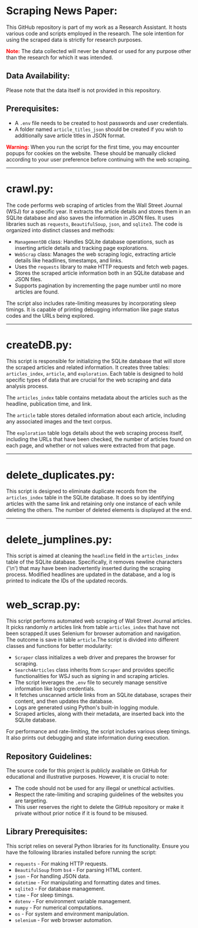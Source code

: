 # 
<h1>Scraping News Paper:</h1>
    <p>
        This GitHub repository is part of my work as a Research Assistant. It hosts various code and scripts employed in the research. 
        The sole intention for using the scraped data is strictly for research purposes.
    </p>
    <p>
        <span style="color:red; font-weight:bold;">Note:</span> 
        The data collected will never be shared or used for any purpose other than the research for which it was intended.
    </p>

<h2>Data Availability:</h2>
<p>Please note that the data itself is not provided in this repository.</p>

<h2>Prerequisites:</h2>
<ul>
    <li>A <code>.env</code> file needs to be created to host passwords and user credentials.</li>
    <li>A folder named <code>article_titles_json</code> should be created if you wish to additionally save article titles in JSON format.</li>
</ul>

<p>
    <span style="color:red; font-weight:bold;">Warning:</span> 
    When you run the script for the first time, you may encounter popups for cookies on the website. 
    These should be manually clicked according to your user preference before continuing with the web scraping.
</p>

<hr>

<h1>crawl.py:</h1>
<p>The code performs web scraping of articles from the Wall Street Journal (WSJ) for a specific year. It extracts the article details and stores them in an SQLite database and also saves the information in JSON files. It uses libraries such as <code>requests</code>, <code>BeautifulSoup</code>, <code>json</code>, and <code>sqlite3</code>. The code is organized into distinct classes and methods:</p>
    
<ul>
    <li><code>ManagementDB</code> class: Handles SQLite database operations, such as inserting article details and tracking page explorations.</li>
    <li><code>WebScrap</code> class: Manages the web scraping logic, extracting article details like headlines, timestamps, and links.</li>
    <li>Uses the <code>requests</code> library to make HTTP requests and fetch web pages.</li>
    <li>Stores the scraped article information both in an SQLite database and JSON files.</li>
    <li>Supports pagination by incrementing the page number until no more articles are found.</li>
</ul>
    
<p>The script also includes rate-limiting measures by incorporating sleep timings. It is capable of printing debugging information like page status codes and the URLs being explored.</p>


<hr>

<h1>createDB.py:</h1>
<p>This script is responsible for initializing the SQLite database that will store the scraped articles and related information. It creates three tables: <code>articles_index</code>, <code>article</code>, and <code>exploration</code>. Each table is designed to hold specific types of data that are crucial for the web scraping and data analysis process.</p>

<p>The <code>articles_index</code> table contains metadata about the articles such as the headline, publication time, and link.</p>

<p>The <code>article</code> table stores detailed information about each article, including any associated images and the text corpus.</p>

<p>The <code>exploration</code> table logs details about the web scraping process itself, including the URLs that have been checked, the number of articles found on each page, and whether or not values were extracted from that page.</p>
    
<hr>

<h1>delete_duplicates.py:</h1>
<p>This script is designed to eliminate duplicate records from the <code>articles_index</code> table in the SQLite database. It does so by identifying articles with the same link and retaining only one instance of each while deleting the others. The number of deleted elements is displayed at the end.</p>

<hr>

<h1>delete_jumplines.py:</h1>
<p>This script is aimed at cleaning the <code>headline</code> field in the <code>articles_index</code> table of the SQLite database. Specifically, it removes newline characters ('\n') that may have been inadvertently inserted during the scraping process. Modified headlines are updated in the database, and a log is printed to indicate the IDs of the updated records.</p>

<h1>web_scrap.py:</h1>
<p>This script performs automated web scraping of Wall Street Journal articles. It picks randomly <i>n</i> articles link from table <code>articles_index</code> that have not been scrapped.It uses Selenium for browser automation and navigation. The outcome is save in table <code>article</code>.The script is divided into different classes and functions for better modularity:</p>
    
<ul>
    <li><code>Scraper</code> class initializes a web driver and prepares the browser for scraping.</li>
    <li><code>Search4Articles</code> class inherits from <code>Scraper</code> and provides specific functionalities for WSJ such as signing in and scraping articles.</li>
    <li>The script leverages the <code>.env</code> file to securely manage sensitive information like login credentials.</li>
    <li>It fetches unscanned article links from an SQLite database, scrapes their content, and then updates the database.</li>
    <li>Logs are generated using Python's built-in logging module.</li>
    <li>Scraped articles, along with their metadata, are inserted back into the SQLite database.</li>
</ul>

<p>For performance and rate-limiting, the script includes various sleep timings. It also prints out debugging and state information during execution.</p>

<h2>Repository Guidelines:</h2>
<p>The source code for this project is publicly available on GitHub for educational and illustrative purposes. However, it is crucial to note:</p>
    
<ul>
    <li>The code should not be used for any illegal or unethical activities.</li>
    <li>Respect the rate-limiting and scraping guidelines of the websites you are targeting.</li>
    <li>This user reserves the right to delete the GitHub repository or make it private without prior notice if it is found to be misused.</li>
</ul>

<h2>Library Prerequisites:</h2>
<p>This script relies on several Python libraries for its functionality. Ensure you have the following libraries installed before running the script:</p>
    
<ul>
    <li><code>requests</code> - For making HTTP requests.</li>
    <li><code>BeautifulSoup</code> from <code>bs4</code> - For parsing HTML content.</li>
    <li><code>json</code> - For handling JSON data.</li>
    <li><code>datetime</code> - For manipulating and formatting dates and times.</li>
    <li><code>sqlite3</code> - For database management.</li>
    <li><code>time</code> - For sleep timings.</li>
    <li><code>dotenv</code> - For environment variable management.</li>
    <li><code>numpy</code> - For numerical computations.</li>
    <li><code>os</code> - For system and environment manipulation.</li>
    <li><code>selenium</code> - For web browser automation.</li>
</ul>
